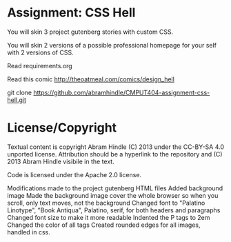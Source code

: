 Assignment: CSS Hell
====================

You will skin 3 project gutenberg stories with custom CSS.

You will skin 2 versions of a possible professional homepage for your
self with 2 versions of CSS.

Read requirements.org

Read this comic http://theoatmeal.com/comics/design_hell

git clone https://github.com/abramhindle/CMPUT404-assignment-css-hell.git

License/Copyright
=================

Textual content is copyright Abram Hindle (C) 2013 under the CC-BY-SA
4.0 unported license. Attribution should be a hyperlink to the
repository and (C) 2013 Abram Hindle visibile in the text.

Code is licensed under the Apache 2.0 license.


Modifications made to the project gutenberg HTML files
    Added background image 
    Made the background image cover the whole browser so when you scroll, only text moves, not the background
    Changed font to "Palatino Linotype", "Book Antiqua", Palatino, serif, for both headers and paragraphs
    Changed font size to make it more readable 
    Indented the P tags to 2em
    Changed the color of all <a> tags 
    Created rounded edges for all images, handled in css.
